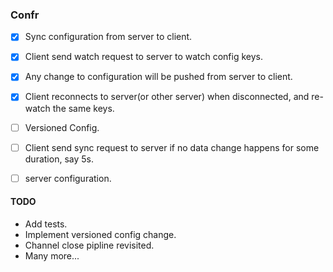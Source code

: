 ### Confr ###

- [X] Sync configuration from server to client.
- [X] Client send watch request to server to watch config keys.
- [X] Any change to configuration will be pushed from server to client.
- [X] Client reconnects to server(or other server) when disconnected, and re-watch the same keys.
- [ ] Versioned Config.
- [ ] Client send sync request to server if no data change happens for some duration, say 5s.
- [ ] server configuration.


#### TODO ####

- Add tests.
- Implement versioned config change.
- Channel close pipline revisited.
- Many more...